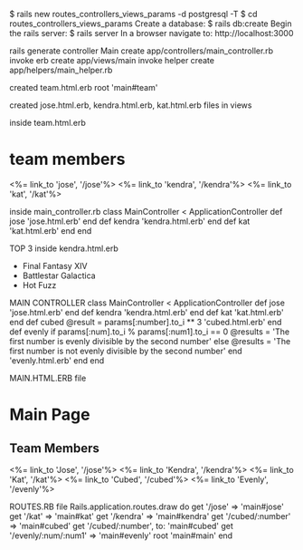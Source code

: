 $ rails new routes_controllers_views_params -d postgresql -T
$ cd routes_controllers_views_params
Create a database: $ rails db:create
Begin the rails server: $ rails server
In a browser navigate to: http://localhost:3000


rails generate controller Main
  create  app/controllers/main_controller.rb
      invoke  erb
      create    app/views/main
      invoke  helper
      create    app/helpers/main_helper.rb


created team.html.erb
root 'main#team'

created jose.html.erb, kendra.html.erb, kat.html.erb files in views

inside team.html.erb
<h1> team members</h1>
<%= link_to 'jose', '/jose'%>
<%= link_to 'kendra', '/kendra'%>
<%= link_to 'kat', '/kat'%>


inside main_controller.rb
class MainController < ApplicationController
    def jose
         'jose.html.erb' 
    end
    def kendra
         'kendra.html.erb'
    end
    def kat
         'kat.html.erb'
    end
end


TOP 3 inside kendra.html.erb
<ul>
 <li>Final Fantasy XIV</li>
 <li>Battlestar Galactica</li>
 <li>Hot Fuzz</li>
</ul>


MAIN CONTROLLER
class MainController < ApplicationController
    def jose
         'jose.html.erb' 
    end
    def kendra
         'kendra.html.erb'
    end
    def kat
         'kat.html.erb'
    end
    def cubed 
        @result = params[:number].to_i ** 3
        'cubed.html.erb'
    end
    def evenly 
        if params[:num].to_i % params[:num1].to_i == 0
            @results = 'The first number is evenly divisible by the second number'
        else 
            @results = 'The first number is not evenly divisible by the second number'
        end
        'evenly.html.erb'
    end
end


MAIN.HTML.ERB file
<h1>Main Page</h1>
<h2>Team Members</h2>
 
<%= link_to 'Jose', '/jose'%>
<%= link_to 'Kendra', '/kendra'%>
<%= link_to 'Kat', '/kat'%>
<%= link_to 'Cubed', '/cubed'%>
<%= link_to 'Evenly', '/evenly'%>


ROUTES.RB file
Rails.application.routes.draw do
    get '/jose' => 'main#jose'
    get '/kat' => 'main#kat'
    get '/kendra' => 'main#kendra'
    get '/cubed/:number' => 'main#cubed'
    get '/cubed/:number', to: 'main#cubed'
    get '/evenly/:num/:num1' => 'main#evenly'
    root 'main#main'
end

